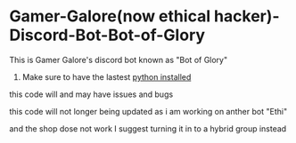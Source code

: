 # Gamer-Galore(now ethical hacker)-Discord-Bot-Bot-of-Glory
This is Gamer Galore's discord bot known as "Bot of Glory" 
1. Make sure to have the lastest [python installed](https://www.python.org/downloads/)


this code will and may have issues and bugs 

this code will not longer being updated as i am working on anther bot "Ethi"

and the shop dose not work I suggest turning it in to a hybrid group instead

